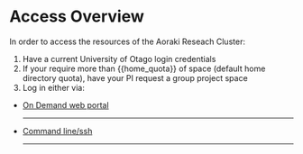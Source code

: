 # Access Overview

In order to access the resources of the Aoraki Reseach Cluster:

1. Have a current University of Otago login credentials
2. If your require more than {{home_quota}} of space (default home directory quota), have your PI request a group project space
3. Log in either via:

<div class="grid cards" markdown>

-   <a href="../ondemand_web">On Demand web portal

    ---
    </a>

-   <a href="../login_ssh">Command line/ssh

    ---
    </a>

</div>